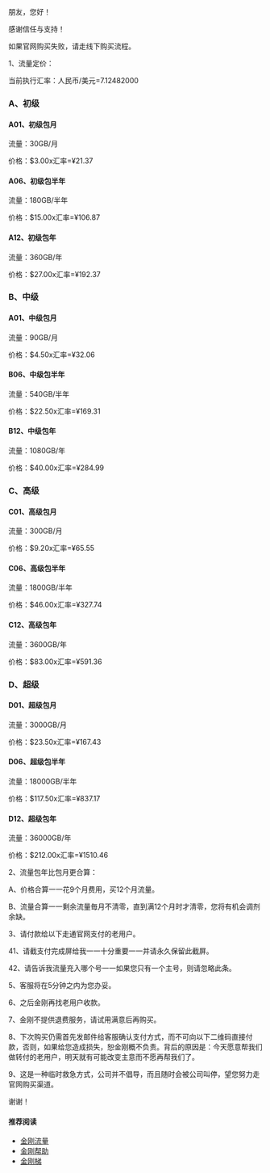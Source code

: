 朋友，您好！

感谢信任与支持！

如果官网购买失败，请走线下购买流程。

1、流量定价：

当前执行汇率：人民币/美元=7.12482000

### A、初级

#### A01、初级包月

流量：30GB/月

价格：$3.00x汇率=¥21.37

#### A06、初级包半年

流量：180GB/半年

价格：$15.00x汇率=¥106.87

#### A12、初级包年

流量：360GB/年

价格：$27.00x汇率=¥192.37

### B、中级

#### A01、中级包月

流量：90GB/月

价格：$4.50x汇率=¥32.06

#### B06、中级包半年

流量：540GB/半年

价格：$22.50x汇率=¥169.31

#### B12、中级包年

流量：1080GB/年

价格：$40.00x汇率=¥284.99

### C、高级

#### C01、高级包月

流量：300GB/月

价格：$9.20x汇率=¥65.55

#### C06、高级包半年

流量：1800GB/半年

价格：$46.00x汇率=¥327.74

#### C12、高级包年

流量：3600GB/年

价格：$83.00x汇率=¥591.36

### D、超级

#### D01、超级包月

流量：3000GB/月

价格：$23.50x汇率=¥167.43

#### D06、超级包半年

流量：18000GB/半年

价格：$117.50x汇率=¥837.17

#### D12、超级包年

流量：36000GB/年

价格：$212.00x汇率=¥1510.46


2、流量包年比包月更合算：

A、价格合算一一花9个月费用，买12个月流量。

B、流量合算一一剩余流量毎月不清零，直到满12个月时才清零，您将有机会调剂余缺。

3、请付款给以下走通官网支付的老用户。

41、请截支付完成屏给我一一十分重要一一并请永久保留此截屏。

42、请告诉我流量充入哪个号一一如果您只有一个主号，则请忽略此条。

5、客服将在5分钟之内为您办妥。

6、之后金刚再找老用户收款。

7、金刚不提供退费服务，请试用满意后再购买。

8、下次购买仍需首先发邮件给客服确认支付方式，而不可向以下二维码直接付款，否则，如果给您造成损失，恕金刚概不负责。背后的原因是：今天愿意帮我们做转付的老用户，明天就有可能改变主意而不愿再帮我们了。

9、这是一种临时救急方式，公司并不倡导，而且随时会被公司叫停，望您努力走官网购买渠道。

谢谢！
#### 推荐阅读
- [金刚流量](https://github.com/a2zitpro/web/blob/master/list_kkdatatraffic.md)
- [金刚帮助](https://github.com/a2zitpro/web/blob/master//list_helpkkvpn.md)
- [金刚梯](https://github.com/a2zitpro/web/blob/master/dlb.md)
